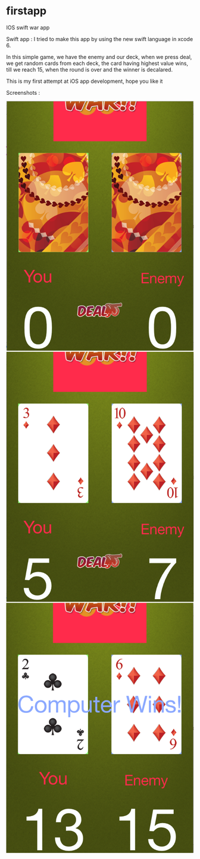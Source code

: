 # firstapp
IOS swift war app

Swift app :
I tried to make this app by using the new swift language in xcode 6.

In this simple game, we have the enemy and our deck, when we press deal, we get random cards from each deck, the card having
highest value wins, till we reach 15, when the round is over and the winner is decalared.

This is my first attempt at iOS app development, hope you like it

Screenshots :

![alt tag](https://github.com/ddemented/firstapp/blob/master/s1.png)
![alt tag](https://github.com/ddemented/firstapp/blob/master/s2.png)
![alt tag](https://github.com/ddemented/firstapp/blob/master/s3.png)
